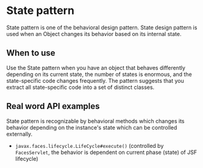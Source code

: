 # State pattern
State pattern is one of the behavioral design pattern. State design pattern is used when an Object changes its behavior based on its internal state.

## When to use
Use the State pattern when you have an object that behaves differently depending on its current state, the number of states is enormous, and the state-specific code changes frequently. The pattern suggests that you extract all state-specific code into a set of distinct classes.

## Real word API examples
State pattern is recognizable by behavioral methods which changes its behavior depending on the instance's state which can be controlled externally.

- `javax.faces.lifecycle.LifeCycle#execute()` (controlled by `FacesServlet`, the behavior is dependent on current phase (state) of JSF lifecycle)